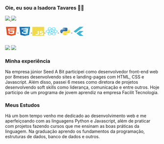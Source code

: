 ### Oie, eu sou a Isadora Tavares 🥰👋

<div>
  <a href="https://www.linkedin.com/in/isadoratavare2/">
  <img height="180em" src="https://github-readme-stats.vercel.app/api?username=isadoratavare&show_icons=true&theme=dracula&include_all_commits=true&count_private=true"/>
  <img height="180em" src="https://github-readme-stats.vercel.app/api/top-langs/?username=isadoratavare&layout=compact&langs_count=7&theme=dracula"/>
</div>
  
<div style="display: inline_block"><br>
  <img align="center" alt="Isa-HTML" height="30" width="40" src="https://raw.githubusercontent.com/devicons/devicon/master/icons/html5/html5-original.svg">
  <img align="center" alt="Isa-CSS" height="30" width="40" src="https://raw.githubusercontent.com/devicons/devicon/master/icons/css3/css3-original.svg">  
  <img align="center" alt="Isa-Js" height="30" width="40" src="https://raw.githubusercontent.com/devicons/devicon/master/icons/javascript/javascript-plain.svg">
  <img align="center" alt="Isa-React" height="30" width="40" src="https://raw.githubusercontent.com/devicons/devicon/master/icons/react/react-original.svg">
  <img align="center" alt="Isa-Python" height="30" width="40" src="https://raw.githubusercontent.com/devicons/devicon/master/icons/python/python-original.svg">
  <img align="center" alt="Isa-Flutter" height="30" width="40" src="https://raw.githubusercontent.com/devicons/devicon/00f02ef57fb7601fd1ddcc2fe6fe670fef3ae3e4/icons/flutter/flutter-plain.svg">

</div> 
  
  ##

<div>
  <a href="https://www.linkedin.com/in/isadoratavare2/" target="_blank"><img src="https://img.shields.io/badge/LinkedIn-0077B5?style=for-the-badge&logo=linkedin&logoColor=white" target="_blank"></a>
  <a href="mailto:isadoratavare85@gmail.com" target="_blank"><img src="https://img.shields.io/badge/Gmail-D14836?style=for-the-badge&logo=gmail&logoColor=white" target="_blank"></a>
</div>

### Minha experiência
  Na empresa júnior Seed A Bit participei como desenvolvedor front-end web por 8meses desenvolvendo sites e landing-pages com HTML, CSS e Javascript. Além disso, passei 6 meses como diretora de projetos desenvolvendo soft skills como liderança, comunicação e entre outros. Hoje participo de um programa de jovem aprendiz na empresa Facilit Tecnologia.

### Meus Estudos
  Há um bom tempo venho me dedicado ao desenvolvimento web e me aperfeiçoando com as linguagens Python e Javascript, além de praticar com projetos fazendo cursos que me ensinam as boas práticas da linguagem. Na graduação aprendo os fundamentos da programação, estruturas de dados, banco de dados e outros.
